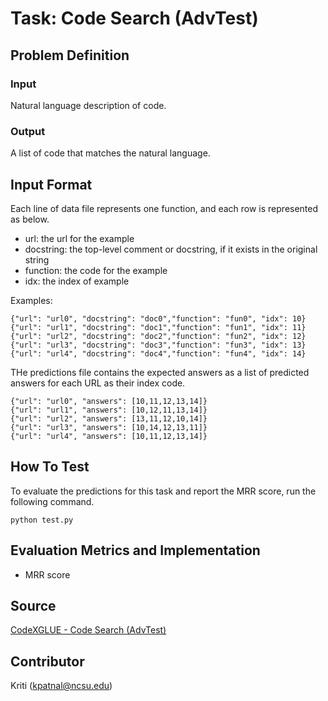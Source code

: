# Task: Code Search (AdvTest)

## Problem Definition

### Input
Natural language description of code.

### Output
A list of code that matches the natural language. 

## Input Format
Each line of data file represents one function, and each row is represented as below.
 - url: the url for the example
 - docstring: the top-level comment or docstring, if it exists in the original string
 - function: the code for the example
 - idx: the index of example

Examples:
```
{"url": "url0", "docstring": "doc0","function": "fun0", "idx": 10}
{"url": "url1", "docstring": "doc1","function": "fun1", "idx": 11}
{"url": "url2", "docstring": "doc2","function": "fun2", "idx": 12}
{"url": "url3", "docstring": "doc3","function": "fun3", "idx": 13}
{"url": "url4", "docstring": "doc4","function": "fun4", "idx": 14}
```

THe predictions file contains the expected answers as a list of predicted answers for each URL as their index code.
```
{"url": "url0", "answers": [10,11,12,13,14]}
{"url": "url1", "answers": [10,12,11,13,14]}
{"url": "url2", "answers": [13,11,12,10,14]}
{"url": "url3", "answers": [10,14,12,13,11]}
{"url": "url4", "answers": [10,11,12,13,14]}
```

## How To Test
To evaluate the predictions for this task and report the MRR score, run the following command.

```
python test.py 
```

## Evaluation Metrics and Implementation
- MRR score

## Source
[CodeXGLUE - Code Search (AdvTest)](https://github.com/microsoft/CodeXGLUE/tree/main/Text-Code/NL-code-search-Adv)

## Contributor
Kriti (kpatnal@ncsu.edu)
